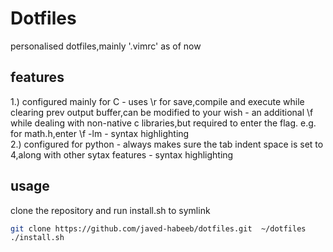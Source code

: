 # Dotfiles

personalised dotfiles,mainly '.vimrc' as of now

## features

1.) configured mainly for C
    - uses \r for save,compile and execute while clearing prev output buffer,can be modified to your wish
    - an additional \f while dealing with non-native c libraries,but required to enter the flag. e.g. for math.h,enter \f -lm
    - syntax highlighting	
2.) configured for python
    - always makes sure the tab indent space is set to 4,along with other sytax features
    - syntax highlighting

## usage

clone the repository and run install.sh to symlink 

```bash
git clone https://github.com/javed-habeeb/dotfiles.git	~/dotfiles
./install.sh
